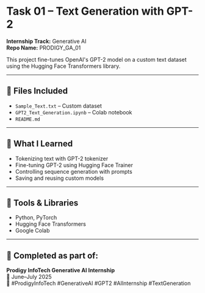 # Task 01 – Text Generation with GPT-2  
**Internship Track:** Generative AI  
**Repo Name:** PRODIGY_GA_01  

This project fine-tunes OpenAI's GPT-2 model on a custom text dataset using the Hugging Face Transformers library.

---

## 📁 Files Included
- `Sample_Text.txt` – Custom dataset
- `GPT2_Text_Generation.ipynb` – Colab notebook
- `README.md`

---

## 🧠 What I Learned
- Tokenizing text with GPT-2 tokenizer
- Fine-tuning GPT-2 using Hugging Face Trainer
- Controlling sequence generation with prompts
- Saving and reusing custom models

---

## 🔧 Tools & Libraries
- Python, PyTorch
- Hugging Face Transformers
- Google Colab

---

## 📌 Completed as part of:
**Prodigy InfoTech Generative AI Internship**  
📅 June–July 2025  
📍 #ProdigyInfoTech #GenerativeAI #GPT2 #AIInternship #TextGeneration
